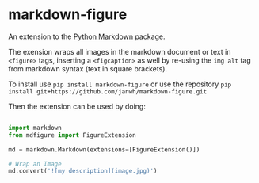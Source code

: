 # markdown-figure

An extension to the [Python Markdown](https://pypi.python.org/pypi/Markdown) package.

The exension wraps all images in the markdown document or text in `<figure>` tags, inserting a `<figcaption>` as well by re-using the `img alt` tag from markdown syntax (text in square brackets).

To install use `pip install markdown-figure` or use the repository `pip install git+https://github.com/janwh/markdown-figure.git`

Then the extension can be used by doing:
```python

import markdown
from mdfigure import FigureExtension

md = markdown.Markdown(extensions=[FigureExtension()])

# Wrap an Image
md.convert('![my description](image.jpg)')
```
